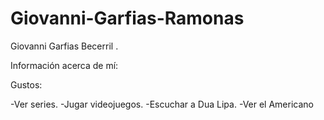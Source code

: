 # Giovanni-Garfias-Ramonas
Giovanni Garfias Becerril .

Información acerca de mí:

Gustos:

-Ver series.
-Jugar videojuegos.
-Escuchar a Dua Lipa.
-Ver el Americano
